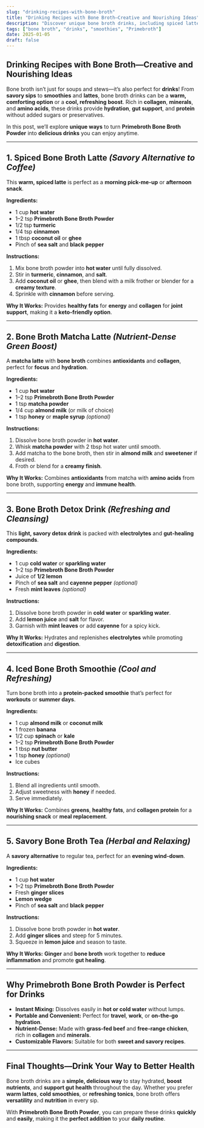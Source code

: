 ```yaml
---
slug: "drinking-recipes-with-bone-broth"
title: "Drinking Recipes with Bone Broth—Creative and Nourishing Ideas"
description: "Discover unique bone broth drinks, including spiced lattes, matcha blends, and detox drinks. Primebroth Bone Broth Powder makes it quick and easy to create nourishing beverages."
tags: ["bone broth", "drinks", "smoothies", "Primebroth"]
date: 2025-01-05
draft: false
---
```


## Drinking Recipes with Bone Broth—Creative and Nourishing Ideas  
Bone broth isn’t just for soups and stews—it’s also perfect for **drinks**! From **savory sips** to **smoothies** and **lattes**, bone broth drinks can be a **warm, comforting option** or a **cool, refreshing boost**. Rich in **collagen**, **minerals**, and **amino acids**, these drinks provide **hydration**, **gut support**, and **protein** without added sugars or preservatives.  

In this post, we’ll explore **unique ways** to turn **Primebroth Bone Broth Powder** into **delicious drinks** you can enjoy anytime.  

---

## **1. Spiced Bone Broth Latte** *(Savory Alternative to Coffee)*  
This **warm, spiced latte** is perfect as a **morning pick-me-up** or **afternoon snack**.  

**Ingredients:**  
- 1 cup **hot water**  
- 1–2 tsp **Primebroth Bone Broth Powder**  
- 1/2 tsp **turmeric**  
- 1/4 tsp **cinnamon**  
- 1 tbsp **coconut oil** or **ghee**  
- Pinch of **sea salt** and **black pepper**  

**Instructions:**  
1. Mix bone broth powder into **hot water** until fully dissolved.  
2. Stir in **turmeric**, **cinnamon**, and **salt**.  
3. Add **coconut oil** or **ghee**, then blend with a milk frother or blender for a **creamy texture**.  
4. Sprinkle with **cinnamon** before serving.  

**Why It Works:** Provides **healthy fats** for **energy** and **collagen** for **joint support**, making it a **keto-friendly option**.  

---

## **2. Bone Broth Matcha Latte** *(Nutrient-Dense Green Boost)*  
A **matcha latte** with **bone broth** combines **antioxidants** and **collagen**, perfect for **focus** and **hydration**.  

**Ingredients:**  
- 1 cup **hot water**  
- 1–2 tsp **Primebroth Bone Broth Powder**  
- 1 tsp **matcha powder**  
- 1/4 cup **almond milk** (or milk of choice)  
- 1 tsp **honey** or **maple syrup** *(optional)*  

**Instructions:**  
1. Dissolve bone broth powder in **hot water**.  
2. Whisk **matcha powder** with 2 tbsp hot water until smooth.  
3. Add matcha to the bone broth, then stir in **almond milk** and **sweetener** if desired.  
4. Froth or blend for a **creamy finish**.  

**Why It Works:** Combines **antioxidants** from matcha with **amino acids** from bone broth, supporting **energy** and **immune health**.  

---

## **3. Bone Broth Detox Drink** *(Refreshing and Cleansing)*  
This **light, savory detox drink** is packed with **electrolytes** and **gut-healing compounds**.  

**Ingredients:**  
- 1 cup **cold water** or **sparkling water**  
- 1–2 tsp **Primebroth Bone Broth Powder**  
- Juice of **1/2 lemon**  
- Pinch of **sea salt** and **cayenne pepper** *(optional)*  
- Fresh **mint leaves** *(optional)*  

**Instructions:**  
1. Dissolve bone broth powder in **cold water** or **sparkling water**.  
2. Add **lemon juice** and **salt** for flavor.  
3. Garnish with **mint leaves** or add **cayenne** for a spicy kick.  

**Why It Works:** Hydrates and replenishes **electrolytes** while promoting **detoxification** and **digestion**.  

---

## **4. Iced Bone Broth Smoothie** *(Cool and Refreshing)*  
Turn bone broth into a **protein-packed smoothie** that’s perfect for **workouts** or **summer days**.  

**Ingredients:**  
- 1 cup **almond milk** or **coconut milk**  
- 1 frozen **banana**  
- 1/2 cup **spinach** or **kale**  
- 1–2 tsp **Primebroth Bone Broth Powder**  
- 1 tbsp **nut butter**  
- 1 tsp **honey** *(optional)*  
- Ice cubes  

**Instructions:**  
1. Blend all ingredients until smooth.  
2. Adjust sweetness with **honey** if needed.  
3. Serve immediately.  

**Why It Works:** Combines **greens**, **healthy fats**, and **collagen protein** for a **nourishing snack** or **meal replacement**.  

---

## **5. Savory Bone Broth Tea** *(Herbal and Relaxing)*  
A **savory alternative** to regular tea, perfect for an **evening wind-down**.  

**Ingredients:**  
- 1 cup **hot water**  
- 1–2 tsp **Primebroth Bone Broth Powder**  
- Fresh **ginger slices**  
- **Lemon wedge**  
- Pinch of **sea salt** and **black pepper**  

**Instructions:**  
1. Dissolve bone broth powder in **hot water**.  
2. Add **ginger slices** and steep for 5 minutes.  
3. Squeeze in **lemon juice** and season to taste.  

**Why It Works:** **Ginger** and **bone broth** work together to **reduce inflammation** and promote **gut healing**.  

---

## **Why Primebroth Bone Broth Powder is Perfect for Drinks**  
- **Instant Mixing:** Dissolves easily in **hot or cold water** without lumps.  
- **Portable and Convenient:** Perfect for **travel**, **work**, or **on-the-go hydration**.  
- **Nutrient-Dense:** Made with **grass-fed beef** and **free-range chicken**, rich in **collagen** and **minerals**.  
- **Customizable Flavors:** Suitable for both **sweet and savory recipes**.  

---

## **Final Thoughts—Drink Your Way to Better Health**  
Bone broth drinks are a **simple, delicious way** to stay hydrated, **boost nutrients**, and **support gut health** throughout the day. Whether you prefer **warm lattes**, **cold smoothies**, or **refreshing tonics**, bone broth offers **versatility** and **nutrition** in every sip.  

With **Primebroth Bone Broth Powder**, you can prepare these drinks **quickly** and **easily**, making it the **perfect addition** to your **daily routine**.  
